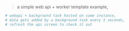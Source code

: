 > a simple web api + worker template example,
```bash
# webapi + background task hosted on same instance,
# data gets added by a background task every 5 seconds, 
# refresh the api screen to check it out

